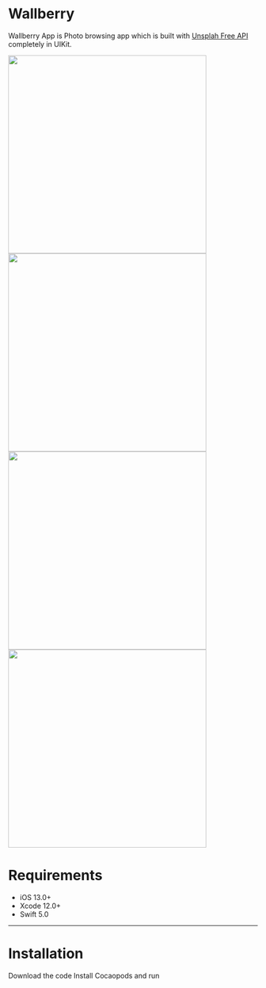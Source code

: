 # Wallberry
Wallberry App is Photo browsing app which is built with <a href="https://unsplash.com/documentation">Unsplah Free API</a> completely in UIKit.

<p align="row">
<img src="https://user-images.githubusercontent.com/73575643/151656722-6a8d1c3a-7011-4196-9ca8-3f3ea1b94674.png" width="400" >
 <img src="https://user-images.githubusercontent.com/73575643/151656728-e80b0709-3954-42a8-9e91-c7ee4e4d2728.png" width="400" >
 <img src= "https://user-images.githubusercontent.com/73575643/151656729-9730f045-b6a2-4364-b853-3503544b55d8.png" width="400" >
<img src= "https://user-images.githubusercontent.com/73575643/151656731-d6ea8695-51cc-457c-a0c1-3b2c2faeb213.png" width="400" >
</p>

# Requirements

- iOS 13.0+
- Xcode 12.0+
- Swift 5.0

---


# Installation
Download the code
Install Cocaopods and run
